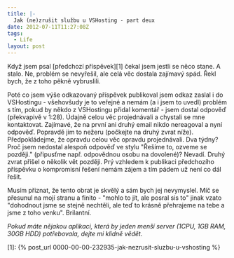 ```yaml
---
title: |-
  Jak (ne)zrušit službu u VSHosting - part deux
date: 2012-07-11T11:27:08Z
tags:
  - Life
layout: post
---
```

Když jsem psal [předchozí příspěvek][1] čekal jsem jestli se něco stane. A stalo. Ne, problém se nevyřešil, ale celá věc dostala zajímavý spád. Řekl bych, že z toho pěkně vybruslili.

Poté co jsem výše odkazovaný příspěvek publikoval jsem odkaz zaslal i do VSHostingu - všehovšudy je to veřejné a nemám (a i jsem to uvedl) problém s tím, pokud by někdo z VSHostingu přidal komentář - jsem dostal odpověď (překvapivě v 1:28). Údajně celou věc projednávali a chystali se mne kontaktovat. Zajímavé, že na první ani druhý email nikdo nereagoval a nyní odpověď. Popravdě jim to nežeru (počkejte na druhý zvrat níže). Předpokládejme, že opravdu celou věc opravdu projednávali. Dva týdny? Proč jsem nedostal alespoň odpověď ve stylu "Řešíme to, ozveme se později." (připusťme např. odpovědnou osobu na dovolené)? Nevadí. Druhý zvrat přišel o několik vět později. Prý vzhledem k publikaci předchozího příspěvku o kompromisní řešení nemám zájem a tím pádem už není co dál řešit.

Musím přiznat, že tento obrat je skvělý a sám bych jej nevymyslel. Míč se přesunul na mojí stranu a finito - "mohlo to jít, ale posral sis to" jinak vzato "dohodnout jsme se stejně nechtěli, ale teď to krásně přehrajeme na tebe a jsme z toho venku". Brilantní.

_Pokud máte nějakou aplikaci, která by jeden menší server (1CPU, 1GB RAM, 30GB HDD) potřebovala, dejte mi klidně vědět._

[1]: {% post_url 0000-00-00-232935-jak-nezrusit-sluzbu-u-vshosting %}